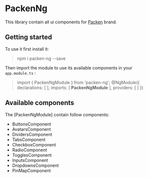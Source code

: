 # PackenNg

This library contain all ui components for [Packen](https://packen.co) brand.

## Getting started

To use it first install it:

> npm i packen-ng --save

Then import the module to use its available components in your `app.module.ts` :

> import { PackenNgModule } from 'packen-ng'; 
> @NgModule({
> declarations: [
> ], 
> imports: [
> **PackenNgModule**
> ], 
> providers: [
> ]
> })

## Available components

The [PackenNgModule] contain follow components:

* ButtonsComponent
* AvatarsComponent
* DividersComponent
* TabsComponent
* CheckboxComponent
* RadioComponent
* TogglesComponent
* InputsComponent
* DropdownsComponent
* PinMapComponent
